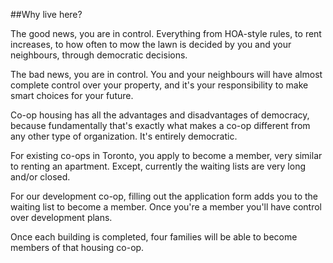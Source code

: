 ##Why live here?

The good news, you are in control.  Everything from HOA-style rules, to rent increases, to how often to mow the lawn is decided by you and your neighbours, through democratic decisions.

The bad news, you are in control.  You and your neighbours will have almost complete control over your property, and it's your responsibility to make smart choices for your future.

Co-op housing has all the advantages and disadvantages of democracy, because fundamentally that's exactly what makes a co-op different from any other type of organization.  It's entirely democratic.

For existing co-ops in Toronto, you apply to become a member, very similar to renting an apartment.  Except, currently the waiting lists are very long and/or closed.

For our development co-op, filling out the application form adds you to the waiting list to become a member.  Once you're a member you'll have control over development plans.

Once each building is completed, four families will be able to become members of that housing co-op.
